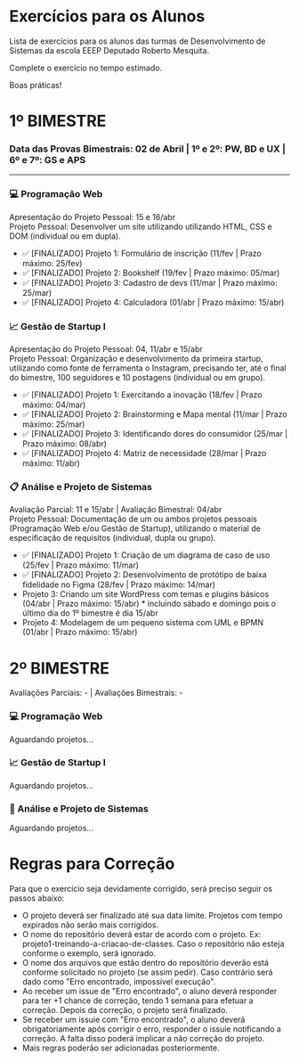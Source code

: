 # Exercícios para os Alunos
Lista de exercícios para os alunos das turmas de Desenvolvimento de Sistemas da escola EEEP Deputado Roberto Mesquita.

Complete o exercício no tempo estimado.

Boas práticas!

# 1º BIMESTRE
### Data das Provas Bimestrais: 02 de Abril | 1º e 2º: PW, BD e UX | 6º e 7º: GS e APS
---
### 💻 Programação Web
Apresentação do Projeto Pessoal: 15 e 16/abr<br>
Projeto Pessoal: Desenvolver um site utilizando utilizando HTML, CSS e DOM (individual ou em dupla).
- ✅ [FINALIZADO] Projeto 1: Formulário de inscrição (11/fev | Prazo máximo: 25/fev)
- ✅ [FINALIZADO] Projeto 2: Bookshelf (19/fev | Prazo máximo: 05/mar)
- ✅ [FINALIZADO] Projeto 3: Cadastro de devs (11/mar | Prazo máximo: 25/mar)
- ✅ [FINALIZADO] Projeto 4: Calculadora (01/abr | Prazo máximo: 15/abr)

### 📈 Gestão de Startup I
Apresentação do Projeto Pessoal: 04, 11/abr e 15/abr<br>
Projeto Pessoal: Organização e desenvolvimento da primeira startup, utilizando como fonte de ferramenta o Instagram, precisando ter, até o final do bimestre, 100 seguidores e 10 postagens (individual ou em grupo).
- ✅ [FINALIZADO] Projeto 1: Exercitando a inovação (18/fev | Prazo máximo: 04/mar)
- ✅ [FINALIZADO] Projeto 2: Brainstorming e Mapa mental (11/mar | Prazo máximo: 25/mar)
- ✅ [FINALIZADO] Projeto 3: Identificando dores do consumidor (25/mar | Prazo máximo: 08/abr)
- ✅ [FINALIZADO] Projeto 4: Matriz de necessidade (28/mar | Prazo máximo: 11/abr)

### 📋 Análise e Projeto de Sistemas
Avaliação Parcial: 11 e 15/abr | Avaliação Bimestral: 04/abr<br>
Projeto Pessoal: Documentação de um ou ambos projetos pessoais (Programação Web e/ou Gestão de Startup), utilizando o material de especificação de requisitos (individual, dupla ou grupo).
- ✅ [FINALIZADO] Projeto 1: Criação de um diagrama de caso de uso (25/fev | Prazo máximo: 11/mar)
- ✅ [FINALIZADO] Projeto 2: Desenvolvimento de protótipo de baixa fidelidade no Figma (28/fev | Prazo máximo: 14/mar)
- Projeto 3: Criando um site WordPress com temas e plugins básicos (04/abr | Prazo máximo: 15/abr) * incluindo sábado e domingo pois o último dia do 1º bimestre é dia 15/abr
- Projeto 4: Modelagem de um pequeno sistema com UML e BPMN (01/abr | Prazo máximo: 15/abr)

# 2º BIMESTRE
Avaliações Parciais: - | Avaliações Bimestrais: -
### 💻 Programação Web 
Aguardando projetos...

### 📈 Gestão de Startup I
Aguardando projetos...

### 📝 Análise e Projeto de Sistemas
Aguardando projetos...

# Regras para Correção

Para que o exercício seja devidamente corrigido, será preciso seguir os passos abaixo:
- O projeto deverá ser finalizado até sua data limite. Projetos com tempo expirados não serão mais corrigidos.
- O nome do repositório deverá estar de acordo com o projeto. Ex: projeto1-treinando-a-criacao-de-classes. Caso o repositório não esteja conforme o exemplo, será ignorado.
- O nome dos arquivos que estão dentro do repositório deverão está conforme solicitado no projeto (se assim pedir). Caso contrário será dado como "Erro encontrado, impossível execução".
- Ao receber um issue de "Erro encontrado", o aluno deverá responder para ter +1 chance de correção, tendo 1 semana para efetuar a correção. Depois da correção, o projeto será finalizado.
- Se receber um issuie com "Erro encontrado", o aluno deverá obrigatoriamente após corrigir o erro, responder o issuie notificando a correção. A falta disso poderá implicar a não correção do projeto.
- Mais regras poderão ser adicionadas posteriormente.
